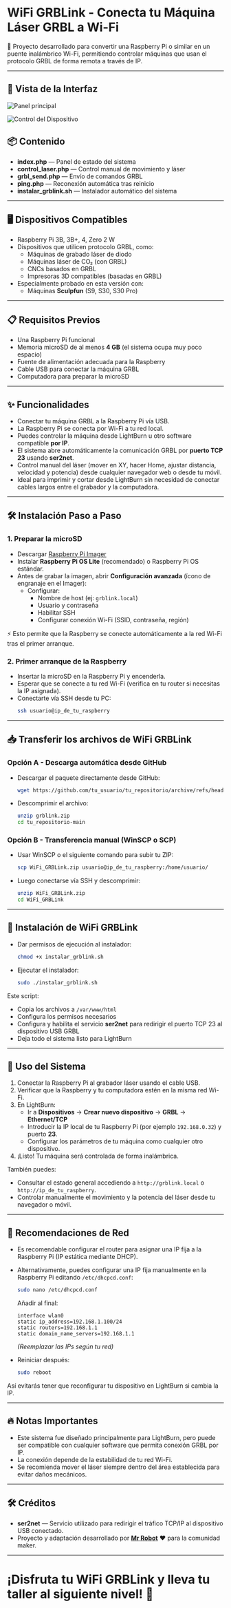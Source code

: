 # WiFi GRBLink - Conecta tu Máquina Láser GRBL a Wi-Fi

🚀 Proyecto desarrollado para convertir una Raspberry Pi o similar en un puente inalámbrico Wi-Fi, permitiendo controlar máquinas que usan el protocolo GRBL de forma remota a través de IP.

---

## 📸 Vista de la Interfaz
![Panel principal](screenshotpanel.png)

![Control del Dispositivo](screenshotcontrol.png)



## 📦 Contenido

- **index.php** — Panel de estado del sistema
- **control_laser.php** — Control manual de movimiento y láser
- **grbl_send.php** — Envío de comandos GRBL
- **ping.php** — Reconexión automática tras reinicio
- **instalar_grblink.sh** — Instalador automático del sistema

---

## 🖥️ Dispositivos Compatibles

- Raspberry Pi 3B, 3B+, 4, Zero 2 W
- Dispositivos que utilicen protocolo GRBL, como:
  - Máquinas de grabado láser de diodo
  - Máquinas láser de CO₂ (con GRBL)
  - CNCs basados en GRBL
  - Impresoras 3D compatibles (basadas en GRBL)
- Especialmente probado en esta versión con:
  - Máquinas **Sculpfun** (S9, S30, S30 Pro)

---

## 📋 Requisitos Previos

- Una Raspberry Pi funcional
- Memoria microSD de al menos **4 GB** (el sistema ocupa muy poco espacio)
- Fuente de alimentación adecuada para la Raspberry
- Cable USB para conectar la máquina GRBL
- Computadora para preparar la microSD

---

## ✨ Funcionalidades

- Conectar tu máquina GRBL a la Raspberry Pi vía USB.
- La Raspberry Pi se conecta por Wi-Fi a tu red local.
- Puedes controlar la máquina desde LightBurn u otro software compatible **por IP**.
- El sistema abre automáticamente la comunicación GRBL por **puerto TCP 23** usando **ser2net**.
- Control manual del láser (mover en XY, hacer Home, ajustar distancia, velocidad y potencia) desde cualquier navegador web o desde tu móvil.
- Ideal para imprimir y cortar desde LightBurn sin necesidad de conectar cables largos entre el grabador y la computadora.

---

## 🛠️ Instalación Paso a Paso

### 1. Preparar la microSD

- Descargar [Raspberry Pi Imager](https://www.raspberrypi.com/software/)
- Instalar **Raspberry Pi OS Lite** (recomendado) o Raspberry Pi OS estándar.
- Antes de grabar la imagen, abrir **Configuración avanzada** (ícono de engranaje en el Imager):
  - Configurar:
    - Nombre de host (ej: `grblink.local`)
    - Usuario y contraseña
    - Habilitar SSH
    - Configurar conexión Wi-Fi (SSID, contraseña, región)

⚡ Esto permite que la Raspberry se conecte automáticamente a la red Wi-Fi tras el primer arranque.

### 2. Primer arranque de la Raspberry

- Insertar la microSD en la Raspberry Pi y encenderla.
- Esperar que se conecte a tu red Wi-Fi (verifica en tu router si necesitas la IP asignada).
- Conectarte vía SSH desde tu PC:
  ```bash
  ssh usuario@ip_de_tu_raspberry
  ```

---

## 📥 Transferir los archivos de WiFi GRBLink

### Opción A - Descarga automática desde GitHub

- Descargar el paquete directamente desde GitHub:
  ```bash
  wget https://github.com/tu_usuario/tu_repositorio/archive/refs/heads/main.zip -O grblink.zip
  ```
- Descomprimir el archivo:
  ```bash
  unzip grblink.zip
  cd tu_repositorio-main
  ```

### Opción B - Transferencia manual (WinSCP o SCP)

- Usar WinSCP o el siguiente comando para subir tu ZIP:
  ```bash
  scp WiFi_GRBLink.zip usuario@ip_de_tu_raspberry:/home/usuario/
  ```
- Luego conectarse vía SSH y descomprimir:
  ```bash
  unzip WiFi_GRBLink.zip
  cd WiFi_GRBLink
  ```

---

## 🚀 Instalación de WiFi GRBLink

- Dar permisos de ejecución al instalador:
  ```bash
  chmod +x instalar_grblink.sh
  ```
- Ejecutar el instalador:
  ```bash
  sudo ./instalar_grblink.sh
  ```

Este script:

- Copia los archivos a `/var/www/html`
- Configura los permisos necesarios
- Configura y habilita el servicio **ser2net** para redirigir el puerto TCP 23 al dispositivo USB GRBL
- Deja todo el sistema listo para LightBurn

---

## 🚀 Uso del Sistema

1. Conectar la Raspberry Pi al grabador láser usando el cable USB.
2. Verificar que la Raspberry y tu computadora estén en la misma red Wi-Fi.
3. En LightBurn:
   - Ir a **Dispositivos** → **Crear nuevo dispositivo** → **GRBL** → **Ethernet/TCP**
   - Introducir la IP local de tu Raspberry Pi (por ejemplo `192.168.0.32`) y puerto **23**.
   - Configurar los parámetros de tu máquina como cualquier otro dispositivo.
4. ¡Listo! Tu máquina será controlada de forma inalámbrica.

También puedes:
- Consultar el estado general accediendo a `http://grblink.local` o `http://ip_de_tu_raspberry`.
- Controlar manualmente el movimiento y la potencia del láser desde tu navegador o móvil.

---

## 📡 Recomendaciones de Red

- Es recomendable configurar el router para asignar una IP fija a la Raspberry Pi (IP estática mediante DHCP).
- Alternativamente, puedes configurar una IP fija manualmente en la Raspberry Pi editando `/etc/dhcpcd.conf`:

  ```bash
  sudo nano /etc/dhcpcd.conf
  ```
  Añadir al final:
  ```
  interface wlan0
  static ip_address=192.168.1.100/24
  static routers=192.168.1.1
  static domain_name_servers=192.168.1.1
  ```
  *(Reemplazar las IPs según tu red)*

- Reiniciar después:
  ```bash
  sudo reboot
  ```

Así evitarás tener que reconfigurar tu dispositivo en LightBurn si cambia la IP.

---

## 🔥 Notas Importantes

- Este sistema fue diseñado principalmente para LightBurn, pero puede ser compatible con cualquier software que permita conexión GRBL por IP.
- La conexión depende de la estabilidad de tu red Wi-Fi.
- Se recomienda mover el láser siempre dentro del área establecida para evitar daños mecánicos.

---

## 🛠️ Créditos

- **ser2net** — Servicio utilizado para redirigir el tráfico TCP/IP al dispositivo USB conectado.
- Proyecto y adaptación desarrollado por **[Mr Robot](https://www.instagram.com/alanherbert/)** ❤️ para la comunidad maker.

---

# ¡Disfruta tu WiFi GRBLink y lleva tu taller al siguiente nivel! 🚀
